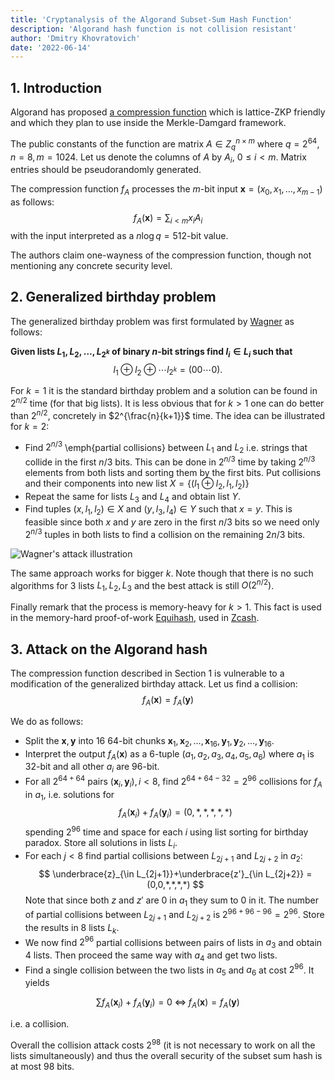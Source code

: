 ```yaml
---
title: 'Cryptanalysis of the Algorand Subset-Sum Hash Function'
description: 'Algorand hash function is not collision resistant'
author: 'Dmitry Khovratovich'
date: '2022-06-14'
---
```


## 1. Introduction

Algorand has proposed [a compression function](https://github.com/algorand/go-sumhash/blob/master/spec/sumhash-spec.pdf) which is lattice-ZKP friendly and which they plan to use inside the Merkle-Damgard framework.

The public constants of the function are matrix $A\in Z_q^{n\times m}$ where $q=2^{64}, n=8, m=1024$. Let us denote the columns of $A$ by $A_i$, $0\leq i <m$. Matrix entries should be pseudorandomly generated.

The compression function $f_A$ processes the $m$-bit input $\mathbf{x} = (x_0,x_1,\ldots,x_{m-1})$ as follows:
$$
f_A(\mathbf{x})  = \sum_{i<m}x_i A_i
$$
with the input interpreted as a $n\log q = 512$-bit value.

The authors claim one-wayness of the compression function, though not mentioning any concrete security level.

## 2. Generalized birthday problem

The generalized birthday problem was first formulated by [Wagner](https://www.iacr.org/archive/crypto2002/24420288/24420288.pdf) as follows:

**Given lists $L_1,L_2,\ldots,L_{2^k}$ of binary $n$-bit strings find $l_i\in L_i$ such that**
$$
l_1\oplus l_2 \oplus \cdots l_{2^{k}} = (00\cdots 0).
$$

For $k=1$ it is the standard birthday problem and a solution can be found in $2^{n/2}$ time (for that big lists). It is less obvious  that for $k>1$ one can do better than $2^{n/2}$, concretely in $2^{\frac{n}{k+1}}$ time. The idea can be illustrated for $k=2$:
* Find $2^{n/3}$ \emph{partial collisions} between $L_1$ and $L_2$ i.e. strings that collide in the first $n/3$ bits. This can be done in $2^{n/3}$ time by taking $2^{n/3}$ elements from both lists and sorting them by the first bits. Put collisions and their components into new list $X = \{(l_1\oplus l_2,l_1,l_2)\}$
* Repeat the same for lists $L_3$ and $L_4$ and obtain list $Y$. 
* Find tuples $(x,l_1,l_2)\in X$ and $(y,l_3,l_4)\in Y$ such that $x=y$. This is feasible since both $x$ and $y$ are zero in the first $n/3$ bits so we need only $2^{n/3}$ tuples in both lists to find a collision on the remaining $2n/3$ bits.

![Wagner's attack illustration](/images/posts/algorand-hash/gb-small.jpg)

The same approach works for bigger $k$. Note though that there is no such algorithms for 3 lists $L_1,L_2,L_3$ and the best attack is still $O(2^{n/2})$.

Finally remark that the process is memory-heavy for $k>1$. This fact is used in the memory-hard proof-of-work [Equihash](https://eprint.iacr.org/2015/946.pdf), used in [Zcash](https://z.cash/).

## 3. Attack on the Algorand hash

The compression function  described in Section 1 is vulnerable to a modification of the generalized birthday attack. Let us find a collision:
$$
f_A(\mathbf{x})=f_A(\mathbf{y})
$$

We do as follows:
* Split the  $\mathbf{x},\mathbf{y}$ into 16 64-bit chunks $\mathbf{x}_1,\mathbf{x}_2,\ldots,\mathbf{x}_{16},\mathbf{y}_1,\mathbf{y}_2,\ldots,\mathbf{y}_{16}$.
* Interpret the output $f_A(\mathbf{x})$ as a 6-tuple $(a_1,a_2,a_3,a_4,a_5,a_6)$ where $a_1$ is 32-bit and all other $a_i$ are 96-bit. 
* For   all $2^{64+64}$ pairs  $(\mathbf{x}_{i},\mathbf{y}_{i}), i<8$, find $2^{64+64-32}=2^{96}$ collisions for $f_A$ in $a_1$, i.e. solutions for  
$$
f_A(\mathbf{x}_{i})+f_A(\mathbf{y}_{i})=(0,*,*,*,*,*)
$$
spending $2^{96}$ time and space for each $i$  using list sorting for birthday paradox.  Store all solutions in   lists $L_i$.
* For each $j<8$ find partial collisions between $L_{2j+1}$ and $L_{2j+2}$ in $a_2$:
$$
\underbrace{z}_{\in L_{2j+1}}+\underbrace{z'}_{\in L_{2j+2}} = (0,0,*,*,*,*)
$$
Note that since both $z$ and $z'$ are 0 in $a_1$  they sum to 0 in it. The number of partial collisions between $L_{2j+1}$ and $L_{2j+2}$ is $2^{96+96-96}=2^{96}$. Store the results in 8 lists $L_k$.
* We now find $2^{96}$ partial collisions between pairs of lists in $a_3$ and obtain 4 lists. Then proceed the same way with $a_4$  and get two lists.
* Find a single collision between the two lists in $a_5$ and $a_6$ at cost $2^{96}$. It yields

$$
\sum f_A(\mathbf{x}_{i})+f_A(\mathbf{y}_i)=0\;\Leftrightarrow\;
f_A(\mathbf{x}) = f_A(\mathbf{y})
$$

i.e. a collision.

Overall the collision attack costs $2^{98}$ (it is not necessary to work on all the lists simultaneously) and thus the overall security of the subset sum hash is at most 98 bits.
